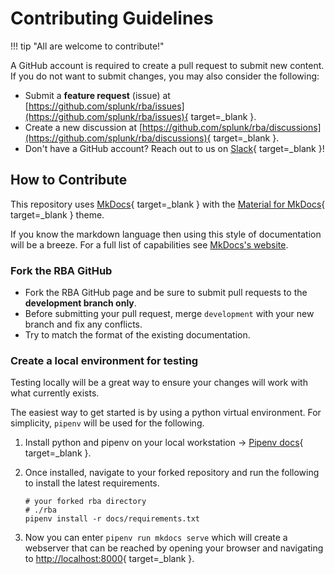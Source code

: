 # Contributing Guidelines

!!! tip "All are welcome to contribute!"

A GitHub account is required to create a pull request to submit new content. If you do not want to submit changes, you may also consider the following:

- Submit a **feature request** (issue) at [https://github.com/splunk/rba/issues](https://github.com/splunk/rba/issues){ target=_blank }.
- Create a new discussion at [https://github.com/splunk/rba/discussions](https://github.com/splunk/rba/discussions){ target=_blank }.
- Don't have a GitHub account? Reach out to us on [Slack](https://outpost-security.com/slack){ target=_blank }!

## How to Contribute

This repository uses [MkDocs](https://www.mkdocs.org/){ target=_blank } with the [Material for MkDocs](https://squidfunk.github.io/mkdocs-material/){ target=_blank } theme.

If you know the markdown language then using this style of documentation will be a breeze. For a full list of capabilities see [MkDocs's website](https://squidfunk.github.io/mkdocs-material/reference/).

### Fork the RBA GitHub

- Fork the RBA GitHub page and be sure to submit pull requests to the **development branch only**.
- Before submitting your pull request, merge `development` with your new branch and fix any conflicts.
- Try to match the format of the existing documentation. 

### Create a local environment for testing

Testing locally will be a great way to ensure your changes will work with what currently exists. 

The easiest way to get started is by using a python virtual environment. For simplicity, `pipenv` will be used for the following.

1. Install python and pipenv on your local workstation -> [Pipenv docs](https://pypi.org/project/pipenv/#installation){ target=_blank }.
1. Once installed, navigate to your forked repository and run the following to install the latest requirements.

    ```shell
    # your forked rba directory
    # ./rba
    pipenv install -r docs/requirements.txt
    ```

1. Now you can enter `pipenv run mkdocs serve` which will create a webserver that can be reached by opening your browser and navigating to [http://localhost:8000](http://localhost:8000){ target=_blank }.
